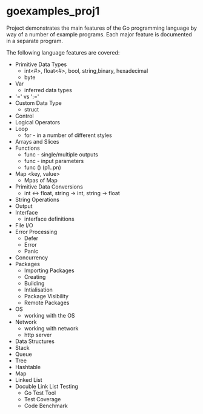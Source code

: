 # goexamples_proj1

Project demonstrates the main features of the Go programming language by way of a number of example programs. 
Each major feature is  documented in a separate program. 

The following language features are covered:

- Primitive Data Types
  - int<#>, float<#>, bool, string,binary, hexadecimal 
  - byte
- Var
  - inferred data types
- '=' vs ':='
- Custom Data Type
  - struct
- Control
- Logical Operators
- Loop 
  - for - in a number of different styles 
- Arrays and Slices
- Functions
   - func - single/multiple outputs
   - func - input parameters
   - func () <name> (p1..pn) <return type>
- Map 
  <key, value> 
  - Mpas of Map
- Primitive Data Conversions
  - int <-> float, string -> int, string -> float
- String Operations 
- Output
- Interface
  - interface definitions
- File I/O 
- Error Processing
  - Defer
  - Error
  - Panic
- Concurrency
- Packages 
    - Importing Packages
    - Creating 
    - Building 
    - Intialisation
    - Package Visibility
    - Remote Packages
- OS 
  - working with the OS
- Network
  - working with network
  - http server
 - Data Structures
  - Stack
  - Queue 
  - Tree
  - Hashtable
  - Map
  - Linked List 
  - Docuble Link List
Testing
    - Go Test Tool
    - Test Coverage
    - Code Benchmark
